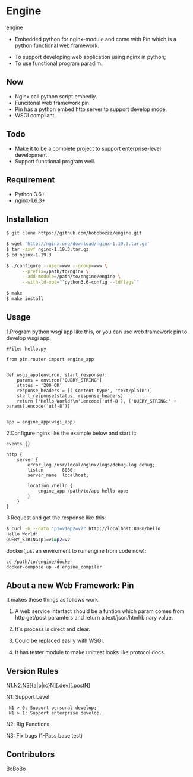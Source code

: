 # Engine

[engine](https://github.com/bobobozzz/engine.git)
 - Embedded python for nginx-module and come with Pin which is a python functional web framework.

* To support developing web application using nginx in python;
* To use functional program paradim. 

## Now

* Nginx call python script embedly.
* Funcitonal web framework pin.
* Pin has a python embed http server to support develop mode.
* WSGI compliant.

## Todo

* Make it to be a complete project to support enterprise-level development.
* Support functional program well.

## Requirement

- Python 3.6+
- nginx-1.6.3+ 

## Installation

```sh
$ git clone https://github.com/bobobozzz/engine.git

$ wget 'http://nginx.org/download/nginx-1.19.3.tar.gz'
$ tar -zxvf nginx-1.19.3.tar.gz
$ cd nginx-1.19.3

$ ./configure --user=www --group=www \
      --prefix=/path/to/nginx \
      --add-module=/path/to/engine/engine \
      --with-ld-opt="`python3.6-config --ldflags`"

$ make
$ make install
```

## Usage

1.Program python wsgi app like this, or you can use web framework pin to develop wsgi app.

```
#File: hello.py

from pin.router import engine_app


def wsgi_app(environ, start_response):
    params = environ['QUERY_STRING']
    status = '200 OK'
    response_headers = [('Content-type', 'text/plain')]
    start_response(status, response_headers)
    return ['Hello World!\n'.encode('utf-8'), ('QUERY_STRING:' + params).encode('utf-8')]


app = engine_app(wsgi_app)
```

2.Configure nginx like the example below and start it:

```
events {}

http {
    server {
        error_log /usr/local/nginx/logs/debug.log debug;
        listen       8080;
        server_name  localhost;

        location /hello {
            engine_app /path/to/app hello app;
        }
    }
}
```

3.Request and get the response like this:

```sh
$ curl -G --data "p1=v1&p2=v2" http://localhost:8080/hello
Hello World!
QUERY_STRING:p1=v1&p2=v2
```

docker(just an enviroment to run engine from code now):

```
cd /path/to/engine/docker
docker-compose up -d engine_compiler
```

## About a new Web Framework: Pin

It makes these things as follows work.

1. A web service interfact should be a funtion 
which param comes from http get/post paramters 
and return a text/json/html/binary value.

2. It`s process is direct and clear.

3. Could be replaced easily with WSGI.

4. It has tester module to make unittest looks like protocol docs.

## Version Rules 

N1.N2.N3[{a|b|rc}N][.dev][.postN]

 N1: Support Level

     N1 > 0: Support personal develop;
     N1 > 1: Support enterprise develop.

 N2: Big Functions

 N3: Fix bugs (1-Pass base test)

## Contributors

BoBoBo
